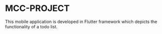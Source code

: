 # MCC-PROJECT
This mobile application is developed in Flutter framework which depicts the functionality of a todo list.
